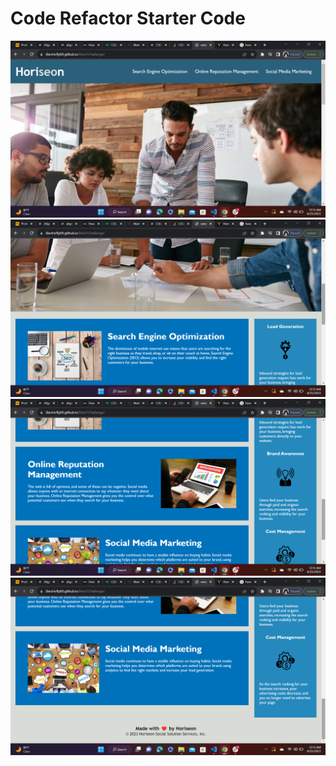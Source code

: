 # Code Refactor Starter Code
![screenshot1](./Screenshots/screenshot(1).png)
![screenshot2](./Screenshots/Screenshot(2).png)
![screenshot3](./Screenshots/Screenshot(3).png)
![screenshot4](./Screenshots/Screenshot(4).png)